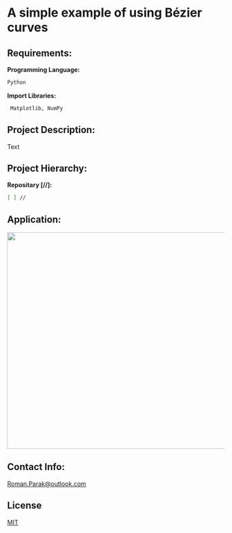 # A simple example of using Bézier curves

## Requirements:

**Programming Language:**

```bash
Python
```

**Import Libraries:**
```bash
 Matplotlib, NumPy
```

## Project Description:

Text

## Project Hierarchy:

**Repositary [//]:**
```bash
[ ] //
```

## Application:

<p align="center">
<img src="https://github.com/rparak/Bezier_Curve_Simple/blob/main/images/app.png" width="800" height="500">
</p>

## Contact Info:
Roman.Parak@outlook.com

## License
[MIT](https://choosealicense.com/licenses/mit/)
